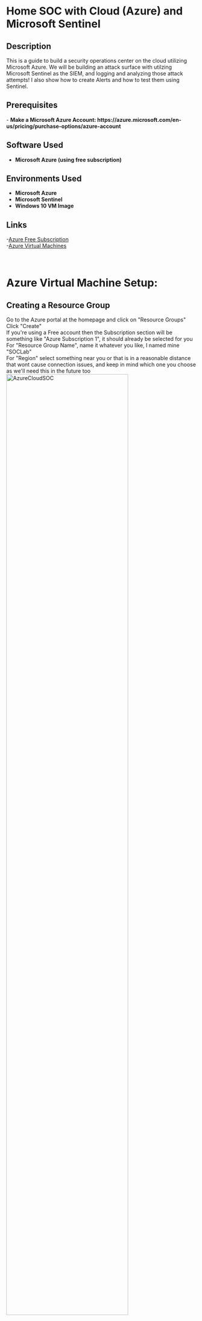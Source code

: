 <h1>Home SOC with Cloud (Azure) and Microsoft Sentinel</h1>


<h2>Description</h2>
This is a guide to build a security operations center on the cloud utilizing Microsoft Azure. We will be building an attack surface with utilzing Microsoft Sentinel as the SIEM, and logging and analyzing those attack attempts! I also show how to create Alerts and how to test them using Sentinel.
<br />

<h2>Prerequisites</h2>
- <b>Make a Microsoft Azure Account: https://azure.microsoft.com/en-us/pricing/purchase-options/azure-account </b> 

<h2>Software Used</h2>

- <b>Microsoft Azure (using free subscription) </b> 

<h2>Environments Used </h2>

- <b>Microsoft Azure</b>
- <b>Microsoft Sentinel</b>
- <b>Windows 10 VM Image</b>

<h2>Links</h2>

-[Azure Free Subscription](https://azure.microsoft.com/en-us/pricing/purchase-options/azure-account)
<br/>
-[Azure Virtual Machines](https://portal.azure.com)
<br/>
<br/>
<br/>

<!-- <h2>Downloads</h2>

-[Geographic IP Information](https://drive.google.com/file/d/13EfjM_4BohrmaxqXZLB5VUBIz2sv9Siz/view?usp=sharing)
<br/>
-[Attack Map](https://drive.google.com/file/d/1ErlVEK5cQjpGyOcu4T02xYy7F31dWuir/view?usp=drive_link)
<br/> -->



<h1>Azure Virtual Machine Setup:</h1>

<p align="left">

<h2>Creating a Resource Group</h2>

Go to the Azure portal at the homepage and click on "Resource Groups" <br/>
Click "Create" <br/>
If you're using a Free account then the Subscription section will be something like "Azure Subscription 1", it should already be selected for you <br/>
For "Resource Group Name", name it whatever you like, I named mine "SOCLab" <br/>
For "Region" select something near you or that is in a reasonable distance that wont cause connection issues, and keep in mind which one you choose as we'll need this in the future too <br/>
<img src="https://i.imgur.com/oKKF1z5.png" height="80%" width="80%" alt="AzureCloudSOC"/>
<br/>
<br/>

Click the blue "Review + Create" button <br/>
Then click the blue "Create" button <br/>
Refresh the page and you should see your resource group there! <br/>
<em>Note: don't mind the other resource groups you see in my screenshot, those were just for fun, you will only have the one you made</em> <br/>
<img src="https://i.imgur.com/78dmS0D.png" height="80%" width="80%" alt="AzureCloudSOC"/>
<br/>
<br/>

<h2>Creating a Vritual Network</h2>

Now we need to create a virtual network for our VM to connect to once its made <br/>
Navigate back to the home page and click on "Virtual Networks" <br/>
Do the Following: <br/>
<em>For "Subscription", make sure it is set to your correct one, in my case its "Azure Subscription 1" <br/>
For "Resource Group", select the one you made in the previous section, for me it was "SOCLab" <br/>
For "Virtual Network Name", make it any name you want <br/>
For "Region", select the same one you used to make the resource group, mine was US West 2 <br/> </em>
<img src="https://i.imgur.com/IgnjHtg.png" height="80%" width="80%" alt="AzureCloudSOC"/>
<br/>
<br/>

Click the blue "Review + Create" button <br/>
Then click the blue "Create" button <br/>
You should get a depployment page and confirmation it has been deployed, this could take a minute <br/>
<img src="https://i.imgur.com/Uo4W8dc.png" height="80%" width="80%" alt="AzureCloudSOC"/>
<br/>
<br/>

<h2>Creating a Virtual Machine</h2>

It's time to create the virtual machine! <br/>
Navigate back to the home page and click on "Virtual Machines" <br/>
Click "Create" and select the "Virtual Machine" option <br/>
<img src="https://i.imgur.com/5rpizrH.png" height="80%" width="80%" alt="AzureCloudSOC"/>
<br/>
<br/>

Do the Following:
<em>For "Resource Group", select the one you made <br/>
For "Virtual Machine Name", name it whatever you want, I did BlueTeamMachine <br/>
For "Region", select the same one you've been using so far <br/>
For "Zone Options", you can select "Azure-Selected Zone" to let it autopick for you, otherwise you can do "Self-Selected" zone to pick yourself <br/>
You can leave "Security Type" on "Trusted launch Virtual machines" <br/>
<img src="https://i.imgur.com/gft0rYA.png" height="80%" width="80%" alt="AzureCloudSOC"/>
<br/>
<br/>

For "Image" im picking windows 10, to do this click on the dropdown next to image and scroll all the way down to click on "See all images" <br/>
Search for "Windows 10" if you don't see it on the front page <br/>
Select it and choose any of the Gen 2 images <br/>
<img src="https://i.imgur.com/KidmTj7.png" height="80%" width="80%" alt="AzureCloudSOC"/>
<br/>
<br/>

For "Username" and "Password" you can set those to whatever you want <br/>
Make sure "Public Inbound Ports" has the "Allowed Selected Ports" option chosen <br/>
Make sure "Select Inbound Ports" has RDP (Remote Desktop Protocol) 3389 on <br/>
Under "Licensing" check the box </em><br/>
<img src="https://i.imgur.com/3g1yKSm.png" height="80%" width="80%" alt="AzureCloudSOC"/>
<br/>
<br/>

Click "Next" until you get to the "Netowrking section" <br/>
Find the checkbox for "Delete public IP and NIC when VM is deleted" and check it, this will make sure your VM and anything associated with it is completley wiped if you delete it <br/>

<img src="https://i.imgur.com/3g1yKSm.png" height="80%" width="80%" alt="AzureCloudSOC"/>
<br/>
<br/>

Click the blue "Review + Create" button <br/>
Then click the blue "Create" button <br/>
You should get a depployment page and confirmation it has been deployed, this could take a minute <br/>
<img src="https://i.imgur.com/m78nNGU.png" height="80%" width="80%" alt="AzureCloudSOC"/>
<br/>
<br/>

<h2>Creating and Configuring Log Analytics Workspace</h2>

Navigate back to the home page <br/>
Under "Azure Services", click on the arrow that says "More Services" <br/>
In the search bar type in "Log" and select "Log Analytics Workspaces" <br/>
<img src="https://i.imgur.com/yTUhEM6.png" height="80%" width="80%" alt="AzureCloudSOC"/>
<br/>
<br/>

Click "Create" <br/>
Do the following: <br/>
<em>For "Resource Group", select the one you've been using so far <br/>
For "Name", name it whatever you want <br/>
For "Region", select the region you've been using so far </em><br/>
<img src="https://i.imgur.com/jrGo9pj.png" height="80%" width="80%" alt="AzureCloudSOC"/>
<br/>
<br/>

Click the blue "Review + Create" button <br/>
Then click the blue "Create" button <br/>
<img src="https://i.imgur.com/jT6AM6E.png" height="80%" width="80%" alt="AzureCloudSOC"/>
<br/>
<br/>

Click "Go to resource" <br/>
On the lefthand side open up the "classic" dropdown and select "Virtual machines (deprecated)" <br/>
You should see your virtual machine, but it says not connected <br/>
<img src="https://i.imgur.com/8tfSKf1.png" height="80%" width="80%" alt="AzureCloudSOC"/>
<br/>
<br/>

To connect your VM to the Log Analystics workspace, on the current page click on the machine name
At the top click on "Connect" <br/>
It should begin connecting, this may take a minute <br/>
<img src="https://i.imgur.com/Dw9RGhm.png" height="80%" width="80%" alt="AzureCloudSOC"/>
<br/>
<br/>

Navigate back to the homepage of the Log Analytics Workspace <br/>
On the left side click on "Logs" <br/>
Here we'll want to check if the Workspace is detecting the virtual machine <br/>
Close out of the window they give you <br/>
On the right side where it says "Simple Mode", click on it and select "KQL Mode" <br/>
Type in the command "Heartbeat" and click run <br/>
<img src="https://i.imgur.com/KlVnNT7.png" height="80%" width="80%" alt="AzureCloudSOC"/>
<br/>
<br/>

There should be some output, this shows its connected <br/>


<h2>Connecting to the Virtual Machine</h2>
Let's connect to our Windows VM, go to your Desktop and click in the Search bar <br/>
Search for "Remote Desktop Connection" and open it <br/>
<img src="https://i.imgur.com/dkjOmZQ.png" height="80%" width="80%" alt="AzureCloudSOC"/>
<br/>
<br/>

On the Azure Homepage, click on the Virtual Machine you made <br/>
On the leftside click on "Overview" <br/>
Under the Networking section there should be a "Public IP Address" section <br/>
This will be the IP you use to connect to the machine using the "Remote Desktop Connection" you opened earlier <br/>
<img src="https://i.imgur.com/7NiTUqG.png" height="80%" width="80%" alt="AzureCloudSOC"/>
<br/>
<br/>

Enter the IP on your "Remote Desktop Connection" app <br/>
Enter the username you created earlier <br/>
Before we enter the correct password you made earlier, enter some wrong passwords so we can generate some security events <br/>
Now log in using your Password <br/>
Select "Yes" for the certificate pop up and you should be logged into your VM <br/>
<img src="https://i.imgur.com/aguUaYK.jpeg" height="80%" width="80%" alt="AzureCloudSOC"/>
<br/>
<br/>

<h2>Configuration in the Virtual Machine</h2>
Here we can do a couple things to make sure security events are being ingested and that the Monitoring agent was installed correctly <br/>
First to check if the "Microsoft Monitoring Agent" was installed, click on the search bar <br/>
Search for the "Run" app <br/>
In the "Run" app type the following command: appwiz.cpl <br/>
Here you should see programs that are installed, you should see "Microsoft Monitoring Agent" <br/>
<img src="https://i.imgur.com/IHefB2A.png" height="80%" width="80%" alt="AzureCloudSOC"/>
<br/>
<br/>

Now let's verify the security logs we generated earlier are showing up on this side <br/>
In the search bar type in "Event Viewer" and open it <br/>
On the left side click on the arrow next to "Windows Logs" to show the dropdown options <br/>
Click on "Security" <br/>
<img src="https://i.imgur.com/IBa6uAd.png" height="80%" width="80%" alt="AzureCloudSOC"/>
<br/>
<br/>

On the right hand side, click on "Filter Current Log" <br/>
This will open a pop up, here you will see a section thats says "<All Event IDs'>" <br/>
In that section we will type in: 4625 (This is the event ID associated with failed logins which we generated earlier) <br/>
<img src="https://i.imgur.com/aAw4nec.png" height="80%" width="80%" alt="AzureCloudSOC"/>
<br/>
<br/>

Click "OK" and it should now show you all of the failed authentication attempts <br/>
Click on one and you can see more about it <br/>
This is proof that the logs were generated correctly, so when we use Microsoft Sentinel it should appear there too once setup <br/>
<img src="https://i.imgur.com/Lkl1gTA.png" height="80%" width="80%" alt="AzureCloudSOC"/>
<br/>
<br/>

<h3>If Failed logins aren't showing up here's how to fix (Optional)</h3>
If the logs were not showing in the event viewer it's possible the firewall is blocking them, so to make this easy we can turn it off <br/>
Go to the search bar and type in the following: <strong>wf.msc</strong> <br/>
At the top click on "Actions" and then "Properties" <br/>
Go to each of the firewall profiles Domain, Private, and Public and set the "Firewall State" to "OFF" <br/>
<img src="https://i.imgur.com/3q8A8ek.png" height="80%" width="80%" alt="AzureCloudSOC"/>
<br/>
<br/>

Click "Apply" then "Ok" to save your changes <br/>
You have have to logoff the VM and do more failed logins to generate some more <br/>
Then go back to event viewer and you should see the failed logins now! <br/>


<h2>Configuring Microsoft Sentinel</h2>

Let's head back to Azure and Navigate to the homepage <br/>
Search for or click on "Microsoft Sentinel" <br/>
Click "Create" <br/>
Select the Log Analystics Workspace you created and click "Add" <br/> 
This can take a bit of time so just wait <br/>
<img src="https://i.imgur.com/r0Nxuy3.png" height="80%" width="80%" alt="AzureCloudSOC"/>
<br/>
<br/>

On the left side go to the "Configuration" section and in that section click on "Data Connectors" <br/>
Here you can see all of the Add-Ons that are currently connected to your Microsoft Sentinel <br/>
Click on "Content Hub" near the search bar <br/>
<img src="https://i.imgur.com/dBpK7rX.png" height="80%" width="80%" alt="AzureCloudSOC"/>
<br/>
<br/>

In the Search bar for the Content Hub page, search for "Security Events" <br/>
Under "Content Title", find the one that says "Windows Security Events" and click on the checkbox next to it <br/>
Click the blue "Install" button <br/>
<img src="https://i.imgur.com/9qzSAo1.png" height="80%" width="80%" alt="AzureCloudSOC"/>
<br/>
<br/>

Once installed click on the blue "Manage" button where "install" was located previously <br/>
Under "Content Name", find "Windows Security Events via AMA" and select the checkbox next to it <br/>
Click the blue "Open Connector Page" <br/>
Click the "+Create Data Collection Rule" button <br/>
Under "Rule name", set it to whatever you want <br/>
Make sure under "Resource Group" that it's the one you've been using so far <br/>
<img src="https://i.imgur.com/2HUo5NU.png" height="80%" width="80%" alt="AzureCloudSOC"/>
<br/>
<br/>

Click "Next" until you get to the Collect section <br/>
Make sure "All Security Events" is selected <br/>
Click "Next" and then click the blue "Create" button <br/>
Go back to the "Data Connectors" section and look to see if the "Windows Security Events via AMA" is there and connected <br/>
<img src="https://i.imgur.com/DEjdajl.png" height="80%" width="80%" alt="AzureCloudSOC"/>
<br/>
<br/>

<h2>Using Sentinel to Check the Security Events</h2>

Let's Navigate to the Sentinel you created and once in click on "Logs" on the left side <br/>
Close the popup window it gives you <br/>
On the right hand corner where it says "Simple Mode", click on it and select "KQL Mode" <br/>
Type in the following: <strong>SecurityEvent</strong> <br/>
Click the blue "Run" button <br/>
You should see a bunch of logs pop up <br/>
<img src="https://i.imgur.com/TpIzCkx.png" height="80%" width="80%" alt="AzureCloudSOC"/>
<br/>
<br/>

Now let's find our logs where there where failed login attempts (Note: may have to create more failed login attempts since Sentinel wasn't setup before) <br/>
Type the following command in: <br/>
```
SecurityEvent
| where EventID == 4625
```
<br/>

You should now see all of the attempts you generated for failed logins <br/>
<img src="https://i.imgur.com/JErhHxU.png" height="80%" width="80%" alt="AzureCloudSOC"/>
<br/>
<br/>

You can click the arrow to expand information about the generated log <br/>
<img src="https://i.imgur.com/UvoxcvX.png" height="80%" width="80%" alt="AzureCloudSOC"/>
<br/>
<br/>

Congrats on setting up your Azure cloud SOC lab! <br/>

<h2>Creating Alerts</h2>

Navigate to your Microsoft Sentinel resource <br/>
On the left side click "Analyitics" <br/>
Sometimes the page may say it has been moved and to click the link to go to the Defender portal, if it does just click it <br/>
<img src="https://i.imgur.com/UvoxcvX.png" height="80%" width="80%" alt="AzureCloudSOC"/>
<br/>
<br/>

In "Analyitics" Click the "Create" button at the top <br/>
Here you can choose a "scheduled rule or a "NRT rule" (Near-real-time) <br/>
Choose what you think is best, I'll choose scheduled for now <br/> 
<img src="https://i.imgur.com/9hu1Yth.png" height="80%" width="80%" alt="AzureCloudSOC"/>
<br/>
<br/>

Let's begin creating the rule <br/>
First enter a name for the rule you are going to create, im doing one for failed logins so I named mine "InvalidLogin" <br/>
You can also create a description for the alert if you want <br/>
The Severity will be up to you, I leave mine at Medium <br/>
You can also add the type of MITRE ATT&CK, in my case I would add "Intial Access" and  under that section add "Valid account" <br/>
<img src="https://i.imgur.com/BOGYajx.png" height="80%" width="80%" alt="AzureCloudSOC"/>
<br/>
<br/>

Click "Next" <br/>
In "Rule Query" we must write the rule like we did previously when we did the command: SecurityEvent <br/>
In this case I want failed logins and specifically for my user so I'll enter the following: <br/>
```
SecurityEvent
| where EventID == 4625 
| where Account contains "SOCanalyst"
```
<br/>

You can replace the "SOCanalyst" with whatever username you created <br/>
If you click the blue "View Query Results" link, it will take you to a page where you can run you query to see if it works! <br/>
<img src="https://i.imgur.com/GpYmksd.png" height="80%" width="80%" alt="AzureCloudSOC"/>
<br/>
<br/>

Under "Query Scheduling" we can set how often we want these alerts to get ran to try and detect something <br/>
For the purposes of testing we will make "Run Query Every" section to 5 Minutes <br/>
We will then go to the "Lookup data from the last" and make this 1 day <br/>
<img src="https://i.imgur.com/GpYmksd.png" height="80%" width="80%" alt="AzureCloudSOC"/>
<br/>
<br/>

The "Alert Threshold" I will leave as 0 but you can also set it to 1 (this is if the alert appears more than once) <br/>
Click "Next" until you see the blue "save" button <br/>
Click it <br/>
You should now see your Alert created <br/>
<img src="https://i.imgur.com/mNWkTmd.png" height="80%" width="80%" alt="AzureCloudSOC"/>
<br/>
<br/>

<h2>Testing the Alert</h2>

On the left side Click on "Investigation and Response" -> then on "Incidents and Alerts" <br/>
Click on "Incidents" <br/>
Generate some more invalid logins attempts <br/>
Wait a couple of minutes and click the "refresh" button in incidents <br/>
You can see I generated some <br/>
<img src="https://i.imgur.com/XzNJpzj.png" height="80%" width="80%" alt="AzureCloudSOC"/>
<br/>
<br/>

If we click on it we can view all the details including the query that was ran which will give us things such as time generated <br/>
<img src="https://i.imgur.com/LPcRoW7.png" height="80%" width="80%" alt="AzureCloudSOC"/>
<br/>
<br/>

Congrats you have created and tested an alert! <br/>

</p>
